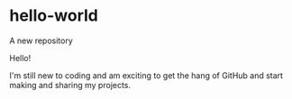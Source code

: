 # hello-world
A new repository 

Hello!

I'm still new to coding and am exciting to get the hang of GitHub and start making and sharing my projects. 
